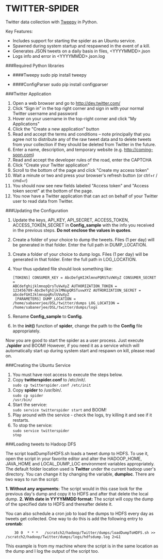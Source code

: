 TWITTER-SPIDER
==============
Twitter data collection with [Tweepy](http://www.github.com/tweepy/tweepy) in Python. 

Key Features:
- Includes support for starting the spider as an Ubuntu service.
- Spawned during system startup and respawned in the event of a kill.
- Generates JSON tweets on a daily basis in files, &lt;YYYYMMDD&gt;.json
- Logs info and error in &lt;YYYYMMDD&gt;.json.log

###Required Python libraries

- ####Tweepy
sudo pip install tweepy

- ####ConfigParser
sudo pip install configparser

###Twitter Application

1. Open a web browser and go to http://dev.twitter.com/
2. Click “Sign in” in the top right corner and sign in with your normal Twitter username and password
3. Hover on your username in the top-right corner and click "My Applications"
4. Click the "Create a new application" button
5. Read and accept the terms and conditions – note principally that you agree not to distribute any of the raw tweet data and to delete tweets from your collection if they should be deleted from Twitter in the future.
6. Enter a name, description, and temporary website (e.g. http://coming-soon.com)
7. Read and accept the developer rules of the road, enter the CAPTCHA
8. Click "Create your Twitter application"
9. Scroll to the bottom of the page and click "Create my access token"
10. Wait a minute or two and press your browser's refresh button (or ctrl+r / cmd+r)
11. You should now see new fields labeled "Access token" and "Access token secret" at the bottom of the page.
12. You now have a Twitter application that can act on behalf of your Twitter user to read data from Twitter.

###Updating the Configuration

1. Update the keys, API_KEY, API_SECRET, ACCESS_TOKEN, ACCESS_TOKEN_SECRET in **Config_sample** with the info you received in the previous steps. **Do not enclose the values in quotes**.
2. Create a folder of your choice to dump the tweets. Files (1 per day) will be generated in that folder. Enter the full path in DUMP_LOCATION.
3. Create a folder of your choice to dump logs. Files (1 per day) will be generated in that folder. Enter the full path in LOG_LOCATION.
4. Your thus updated file should look something like:
<br><code>
[TOKENS]
CONSUMER_KEY = AbcDefgHIJKlmnoPQRSTuVWXyZ
CONSUMER_SECRET = ABCdefghijklmnopQrsTuVwXyZ
AUTHORIZATION_TOKEN = 123456789-AbcDefghIjklMNopQRSTuvwXYZ
AUTHORIZATION_SECRET = abcdefGHIJklmnopqRstUVwXyZ<br>
[PARAMETERS]
DUMP_LOCATION = /home/sabanerjee/DSL/twitter/dumps
LOG_LOCATION = /home/sabanerjee/DSL/twitter/dumps/logs
</code><br>

4. Rename **Config_sample** to **Config**.
5. In the **init()** function of **spider**, change the path to the **Config** file appropriately.

Now you are good to start the spider as a user process. Just execute **./spider** and BOOM! However, if you need it as a service which will automatically start up during system start and respawn on kill, please read on.

###Creating the Ubuntu Service

1. You must have root access to execute the steps below.
2. Copy **twitterspider.conf** to /etc/init/.<br><code>sudo cp twitterspider.conf /etc/init </code>
3. Copy **spider** to /usr/bin/.<br><code>sudo cp spider /usr/bin/</code>
4. Start the service:<br><code>sudo service twitterspider start</code> and BOOM!
5. Play around with the service - check the logs, try killing it and see if it restarts.
6. To stop the service:<br><code>sudo service twitterspider stop</code>

###Loading tweets to Hadoop DFS

The script loadDumpToHDFS.sh loads a tweet dump to HDFS. To use it, open the script in your favorite editor and alter the HADOOP_HOME, JAVA_HOME and LOCAL_DUMP_LOC environment variables appropriately. The default folder location used is **Twitter** under the current hadoop user's directory. You can change it by changing the variable, **dumploc**. There are two ways to run the script:

**1. Without any arguments:** The script would in this case look for the previous day's dump and copy it to HDFS and after that delete the local dump.
**2. With date in YYYYMMDD format:** The script will copy the dump of the specified date to HDFS and thereafter delete it. 

You can also schedule a cron job to load the dumps to HDFS every day as tweets get collected. One way to do this is add the following entry to **crontab**:

```
	30 0  * * *   /scratch2/hadoop/Twitter/dumps/loadDumpToHDFS.sh >> /scratch2/hadoop/Twitter/dumps/logs/hdfsdump.log 2>&1
```
This example is from my machine where the script is in the same location as the dump and I log the output of the script too.


